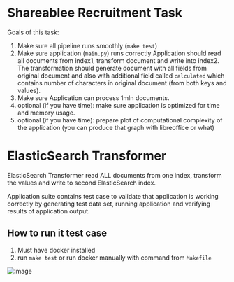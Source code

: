Shareablee Recruitment Task
===========================

Goals of this task:

1. Make sure all pipeline runs smoothly (`make test`)
2. Make sure application (`main.py`) runs correctly
    Application should read all documents from index1, transform document and write into index2.
    The transformation should generate document with all fields from original
    document and also with additional field called `calculated` which contains
    number of characters in original document (from both keys and values).
3. Make sure Application can process 1mln documents.
4. optional (if you have time): make sure application is optimized for time and memory usage.
5. optional (if you have time): prepare plot of computational complexity of the application (you can produce that graph with libreoffice or what)

ElasticSearch Transformer
=========================

ElasticSearch Transformer read ALL documents from one index, transform the values and write to second ElasticSearch index.

Application suite contains test case to validate that application is working correctly by generating test data set, running application and verifying results of application output.

How to run it test case
-----------------------

1. Must have docker installed
2. run `make test` or run docker manually with command from `Makefile`

![image](https://user-images.githubusercontent.com/15054592/217909389-4fdbee7d-d0af-4175-a515-eebad3b3a296.png)
